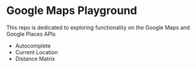 # Google Maps Playground
This repo is dedicated to exploring functionality on the Google Maps and Google Places APIs
* Autocomplete
* Current Location
* Distance Matrix
